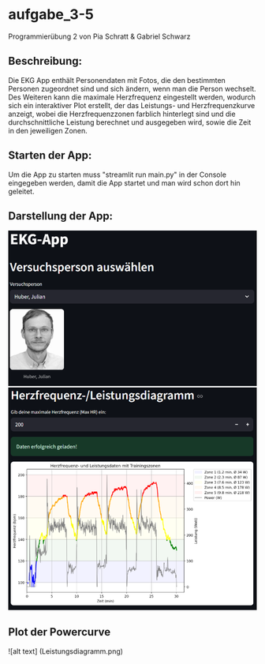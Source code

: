 # aufgabe_3-5
Programmierübung 2 von Pia Schratt &amp; Gabriel Schwarz

## Beschreibung:
Die EKG App enthält Personendaten mit Fotos, die den bestimmten Personen zugeordnet sind und sich ändern, wenn man die Person wechselt.
Des Weiteren kann die maximale Herzfrequenz eingestellt werden, wodurch sich ein interaktiver Plot erstellt, der das Leistungs- und Herzfrequenzkurve anzeigt, wobei die Herzfrequenzzonen farblich hinterlegt sind und die durchschnittliche Leistung berechnet und ausgegeben wird, sowie die Zeit in den jeweiligen Zonen.

## Starten der App:
Um die App zu starten muss "streamlit run main.py" in der Console eingegeben werden, damit die App startet und man wird schon dort hin geleitet.

## Darstellung der App:
![alt text](screenshot1.png)
![alt text](screenshot2.png)

## Plot der Powercurve
![alt text] (Leistungsdiagramm.png)